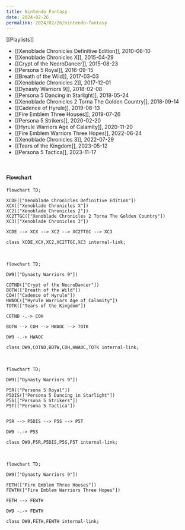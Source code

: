 ```yaml
---
title: Nintendo Fantasy
date: 2024-02-26
permalink: 2024/02/26/nintendo-fantasy
---
```


[[Playlists]]

* [[Xenoblade Chronicles Definitive Edition]], 2010-06-10
* [[Xenoblade Chronicles X]], 2015-04-29
* [[Crypt of the NecroDancer]], 2015-08-23
* [[Persona 5 Royal]], 2016-09-15
* [[Breath of the Wild]], 2017-03-03
* [[Xenoblade Chronicles 2]], 2017-12-01
* [[Dynasty Warriors 9]], 2018-02-08
* [[Persona 5 Dancing in Starlight]], 2018-05-24
* [[Xenoblade Chronicles 2 Torna The Golden Country]], 2018-09-14
* [[Cadence of Hyrule]], 2019-06-13
* [[Fire Emblem Three Houses]], 2019-07-26
* [[Persona 5 Strikers]], 2020-02-20
* [[Hyrule Warriors Age of Calamity]], 2020-11-20
* [[Fire Emblem Warriors Three Hopes]], 2022-06-24
* [[Xenoblade Chronicles 3]], 2022-07-29
* [[Tears of the Kingdom]], 2023-05-12
* [[Persona 5 Tactica]], 2023-11-17


<p><br></p>

#### Flowchart

```mermaid
flowchart TD;

XCDE(["Xenoblade Chronicles Definitive Edition"])
XCX(["Xenoblade Chronicles X"])
XC2(["Xenoblade Chronicles 2"])
XC2TTGC(["Xenoblade Chronicles 2 Torna The Golden Country"])
XC3(["Xenoblade Chronicles 3"])

XCDE --> XCX --> XC2 --> XC2TTGC --> XC3

class XCDE,XCX,XC2,XC2TTGC,XC3 internal-link;

```

<p><br></p>

```mermaid
flowchart TD;

DW9(["Dynasty Warriors 9"])

COTND(["Crypt of the NecroDancer"])
BOTW(["Breath of the Wild"])
COH(["Cadence of Hyrule"])
HWAOC(["Hyrule Warriors Age of Calamity"])
TOTK(["Tears of the Kingdom"])

COTND -.-> COH

BOTW --> COH --> HWAOC --> TOTK

DW9 -.-> HWAOC

class DW9,COTND,BOTW,COH,HWAOC,TOTK internal-link;

```

<p><br></p>

```mermaid
flowchart TD;

DW9(["Dynasty Warriors 9"])

P5R(["Persona 5 Royal"])
P5DIS(["Persona 5 Dancing in Starlight"])
P5S(["Persona 5 Strikers"])
P5T(["Persona 5 Tactica"])


P5R --> P5DIS --> P5S --> P5T

DW9 -.-> P5S

class DW9,P5R,P5DIS,P5S,P5T internal-link;

```

<p><br></p>

```mermaid
flowchart TD;

DW9(["Dynasty Warriors 9"])

FETH(["Fire Emblem Three Houses"])
FEWTH(["Fire Emblem Warriors Three Hopes"])

FETH --> FEWTH

DW9 -.-> FEWTH

class DW9,FETH,FEWTH internal-link;

```
